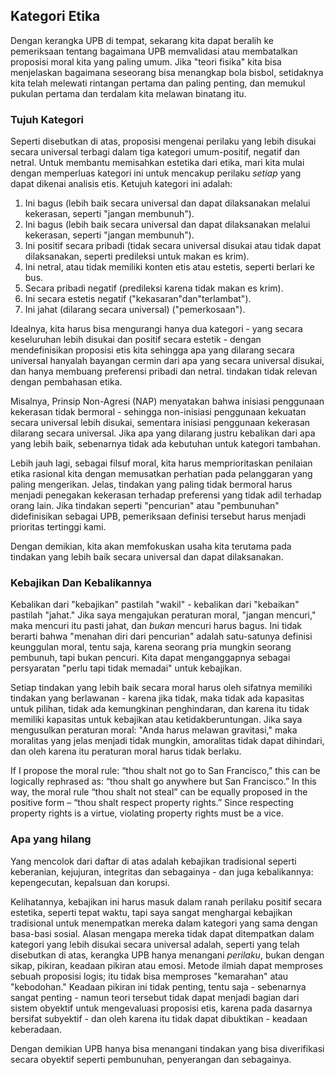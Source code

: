 ## Kategori Etika

Dengan kerangka UPB di tempat, sekarang kita dapat beralih ke pemeriksaan tentang bagaimana UPB memvalidasi atau membatalkan proposisi moral kita yang paling umum. Jika "teori fisika" kita bisa menjelaskan bagaimana seseorang bisa menangkap bola bisbol, setidaknya kita telah melewati rintangan pertama dan paling penting, dan memukul pukulan pertama dan terdalam kita melawan binatang itu.

### Tujuh Kategori

Seperti disebutkan di atas, proposisi mengenai perilaku yang lebih disukai secara universal terbagi dalam tiga kategori umum-positif, negatif dan netral. Untuk membantu memisahkan estetika dari etika, mari kita mulai dengan memperluas kategori ini untuk mencakup perilaku *setiap* yang dapat dikenai analisis etis. Ketujuh kategori ini adalah:

1. Ini bagus (lebih baik secara universal dan dapat dilaksanakan melalui kekerasan, seperti "jangan membunuh").
2. Ini bagus (lebih baik secara universal dan dapat dilaksanakan melalui kekerasan, seperti "jangan membunuh").
3. Ini positif secara pribadi (tidak secara universal disukai atau tidak dapat dilaksanakan, seperti predileksi untuk makan es krim).
4. Ini netral, atau tidak memiliki konten etis atau estetis, seperti berlari ke bus.
5. Secara pribadi negatif (predileksi karena tidak makan es krim).
6. Ini secara estetis negatif ("kekasaran"dan"terlambat").
7. Ini jahat (dilarang secara universal) ("pemerkosaan").

Idealnya, kita harus bisa mengurangi hanya dua kategori - yang secara keseluruhan lebih disukai dan positif secara estetik - dengan mendefinisikan proposisi etis kita sehingga apa yang dilarang secara universal hanyalah bayangan cermin dari apa yang secara universal disukai, dan hanya membuang preferensi pribadi dan netral. tindakan tidak relevan dengan pembahasan etika.

Misalnya, Prinsip Non-Agresi (NAP) menyatakan bahwa inisiasi penggunaan kekerasan tidak bermoral - sehingga non-inisiasi penggunaan kekuatan secara universal lebih disukai, sementara inisiasi penggunaan kekerasan dilarang secara universal. Jika apa yang dilarang justru kebalikan dari apa yang lebih baik, sebenarnya tidak ada kebutuhan untuk kategori tambahan.

Lebih jauh lagi, sebagai filsuf moral, kita harus memprioritaskan penilaian etika rasional kita dengan memusatkan perhatian pada pelanggaran yang paling mengerikan. Jelas, tindakan yang paling tidak bermoral harus menjadi penegakan kekerasan terhadap preferensi yang tidak adil terhadap orang lain. Jika tindakan seperti "pencurian" atau "pembunuhan" didefinisikan sebagai UPB, pemeriksaan definisi tersebut harus menjadi prioritas tertinggi kami.

Dengan demikian, kita akan memfokuskan usaha kita terutama pada tindakan yang lebih baik secara universal dan dapat dilaksanakan.

### Kebajikan Dan Kebalikannya

Kebalikan dari "kebajikan" pastilah "wakil" - kebalikan dari "kebaikan" pastilah "jahat." Jika saya mengajukan peraturan moral, "jangan mencuri," maka mencuri itu pasti jahat, dan *bukan* mencuri harus bagus. Ini tidak berarti bahwa "menahan diri dari pencurian" adalah satu-satunya definisi keunggulan moral, tentu saja, karena seorang pria mungkin seorang pembunuh, tapi bukan pencuri. Kita dapat menganggapnya sebagai persyaratan "perlu tapi tidak memadai" untuk kebajikan.

Setiap tindakan yang lebih baik secara moral harus oleh sifatnya memiliki tindakan yang berlawanan - karena jika tidak, maka tidak ada kapasitas untuk pilihan, tidak ada kemungkinan penghindaran, dan karena itu tidak memiliki kapasitas untuk kebajikan atau ketidakberuntungan. Jika saya mengusulkan peraturan moral: "Anda harus melawan gravitasi," maka moralitas yang jelas menjadi tidak mungkin, amoralitas tidak dapat dihindari, dan oleh karena itu peraturan moral harus tidak berlaku.

If I propose the moral rule: “thou shalt not go to San Francisco,” this can be logically rephrased as: “thou shalt go anywhere but San Francisco.” In this way, the moral rule “thou shalt not steal” can be equally proposed in the positive form – “thou shalt respect property rights.” Since respecting property rights is a virtue, violating property rights must be a vice.

### Apa yang hilang

Yang mencolok dari daftar di atas adalah kebajikan tradisional seperti keberanian, kejujuran, integritas dan sebagainya - dan juga kebalikannya: kepengecutan, kepalsuan dan korupsi.

Kelihatannya, kebajikan ini harus masuk dalam ranah perilaku positif secara estetika, seperti tepat waktu, tapi saya sangat menghargai kebajikan tradisional untuk menempatkan mereka dalam kategori yang sama dengan basa-basi sosial. Alasan mengapa mereka tidak dapat ditempatkan dalam kategori yang lebih disukai secara universal adalah, seperti yang telah disebutkan di atas, kerangka UPB hanya menangani *perilaku*, bukan dengan sikap, pikiran, keadaan pikiran atau emosi. Metode ilmiah dapat memproses sebuah proposisi logis; itu tidak bisa memproses "kemarahan" atau "kebodohan." Keadaan pikiran ini tidak penting, tentu saja - sebenarnya sangat penting - namun teori tersebut tidak dapat menjadi bagian dari sistem obyektif untuk mengevaluasi proposisi etis, karena pada dasarnya bersifat subyektif - dan oleh karena itu tidak dapat dibuktikan - keadaan keberadaan.

Dengan demikian UPB hanya bisa menangani tindakan yang bisa diverifikasi secara obyektif seperti pembunuhan, penyerangan dan sebagainya.